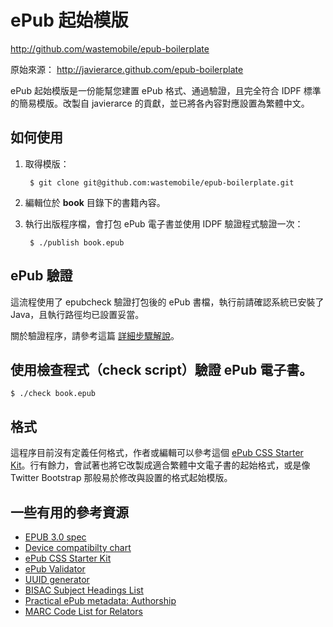 ePub 起始模版
================

http://github.com/wastemobile/epub-boilerplate

原始來源： http://javierarce.github.com/epub-boilerplate

ePub 起始模版是一份能幫您建置 ePub 格式、通過驗證，且完全符合 IDPF 標準的簡易模版。改製自 javierarce 的貢獻，並已將各內容對應設置為繁體中文。

## 如何使用

1. 取得模版：

        $ git clone git@github.com:wastemobile/epub-boilerplate.git

2. 編輯位於 **book** 目錄下的書籍內容。

3. 執行出版程序檔，會打包 ePub 電子書並使用 IDPF 驗證程式驗證一次：

        $ ./publish book.epub

## ePub 驗證

這流程使用了 epubcheck 驗證打包後的 ePub 書檔，執行前請確認系統已安裝了 Java，且執行路徑均已設置妥當。

關於驗證程序，請參考這篇 <a href="http://blog.threepress.org/2010/12/16/running-epubcheck-on-your-computer/">詳細步驟解說</a>。

## 使用檢查程式（check script）驗證 ePub 電子書。

    $ ./check book.epub
    
## 格式

這程序目前沒有定義任何格式，作者或編輯可以參考這個 <a href="https://github.com/mattharrison/epub-css-starter-kit">ePub CSS Starter Kit</a>。行有餘力，會試著也將它改製成適合繁體中文電子書的起始格式，或是像 Twitter Bootstrap 那般易於修改與設置的格式起始模版。

## 一些有用的參考資源
      
* <a href="http://idpf.org/epub/30">EPUB 3.0 spec</a></li>
* <a href="http://wiki.mobileread.com/wiki/Device_Compatibility">Device compatibilty chart</a></li>
* <a href="https://github.com/mattharrison/epub-css-starter-kit">ePub CSS Starter Kit</a></li>
* <a href="http://code.google.com/p/epubcheck">ePub Validator</a></li>
* <a href="http://www.famkruithof.net/uuid/uuidgen">UUID generator</a></li>
* <a href="http://www.bisg.org/what-we-do-0-136-bisac-subject-headings-list-major-subjects.php">BISAC Subject Headings List</a></li>
* <a href="http://blog.threepress.org/2009/11/27/practical-epub-metadata-authorship/">Practical ePub metadata: Authorship</a></li>
* <a href="http://www.loc.gov/marc/relators">MARC Code List for Relators</a></li>

